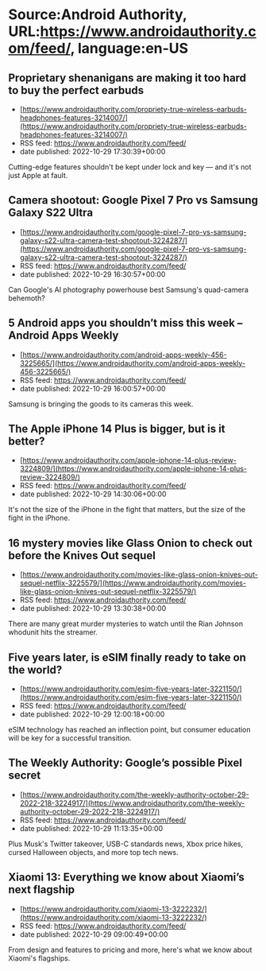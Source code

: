 # Source:Android Authority, URL:https://www.androidauthority.com/feed/, language:en-US

## Proprietary shenanigans are making it too hard to buy the perfect earbuds
 - [https://www.androidauthority.com/propriety-true-wireless-earbuds-headphones-features-3214007/](https://www.androidauthority.com/propriety-true-wireless-earbuds-headphones-features-3214007/)
 - RSS feed: https://www.androidauthority.com/feed/
 - date published: 2022-10-29 17:30:39+00:00

Cutting-edge features shouldn't be kept under lock and key — and it's not just Apple at fault.

## Camera shootout: Google Pixel 7 Pro vs Samsung Galaxy S22 Ultra
 - [https://www.androidauthority.com/google-pixel-7-pro-vs-samsung-galaxy-s22-ultra-camera-test-shootout-3224287/](https://www.androidauthority.com/google-pixel-7-pro-vs-samsung-galaxy-s22-ultra-camera-test-shootout-3224287/)
 - RSS feed: https://www.androidauthority.com/feed/
 - date published: 2022-10-29 16:30:57+00:00

Can Google's AI photography powerhouse best Samsung's quad-camera behemoth?

## 5 Android apps you shouldn’t miss this week – Android Apps Weekly
 - [https://www.androidauthority.com/android-apps-weekly-456-3225665/](https://www.androidauthority.com/android-apps-weekly-456-3225665/)
 - RSS feed: https://www.androidauthority.com/feed/
 - date published: 2022-10-29 16:00:57+00:00

Samsung is bringing the goods to its cameras this week.

## The Apple iPhone 14 Plus is bigger, but is it better?
 - [https://www.androidauthority.com/apple-iphone-14-plus-review-3224809/](https://www.androidauthority.com/apple-iphone-14-plus-review-3224809/)
 - RSS feed: https://www.androidauthority.com/feed/
 - date published: 2022-10-29 14:30:06+00:00

It's not the size of the iPhone in the fight that matters, but the size of the fight in the iPhone.

## 16 mystery movies like Glass Onion to check out before the Knives Out sequel
 - [https://www.androidauthority.com/movies-like-glass-onion-knives-out-sequel-netflix-3225579/](https://www.androidauthority.com/movies-like-glass-onion-knives-out-sequel-netflix-3225579/)
 - RSS feed: https://www.androidauthority.com/feed/
 - date published: 2022-10-29 13:30:38+00:00

There are many great murder mysteries to watch until the Rian Johnson whodunit hits the streamer.

## Five years later, is eSIM finally ready to take on the world?
 - [https://www.androidauthority.com/esim-five-years-later-3221150/](https://www.androidauthority.com/esim-five-years-later-3221150/)
 - RSS feed: https://www.androidauthority.com/feed/
 - date published: 2022-10-29 12:00:18+00:00

eSIM technology has reached an inflection point, but consumer education will be key for a successful transition.

## The Weekly Authority: Google’s possible Pixel secret
 - [https://www.androidauthority.com/the-weekly-authority-october-29-2022-218-3224917/](https://www.androidauthority.com/the-weekly-authority-october-29-2022-218-3224917/)
 - RSS feed: https://www.androidauthority.com/feed/
 - date published: 2022-10-29 11:13:35+00:00

Plus Musk's Twitter takeover, USB-C standards news, Xbox price hikes, cursed Halloween objects, and more top tech news.

## Xiaomi 13: Everything we know about Xiaomi’s next flagship
 - [https://www.androidauthority.com/xiaomi-13-3222232/](https://www.androidauthority.com/xiaomi-13-3222232/)
 - RSS feed: https://www.androidauthority.com/feed/
 - date published: 2022-10-29 09:00:49+00:00

From design and features to pricing and more, here's what we know about Xiaomi's flagships.

